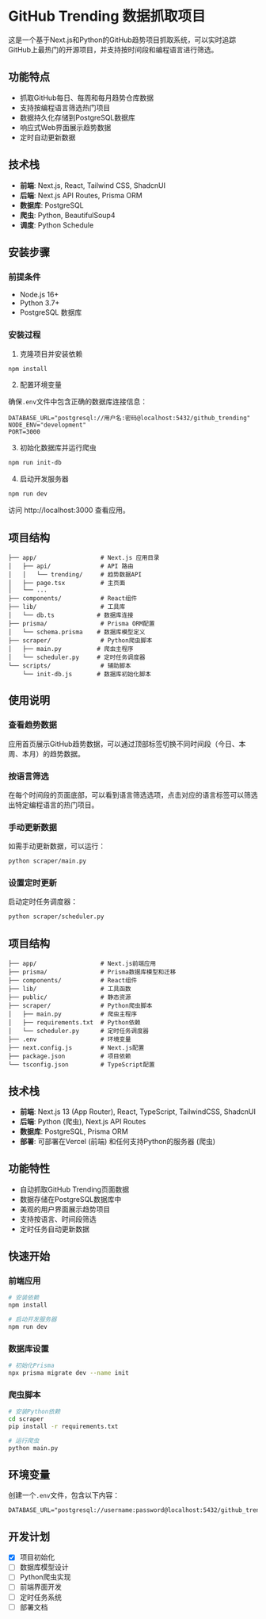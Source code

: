 # GitHub Trending 数据抓取项目

这是一个基于Next.js和Python的GitHub趋势项目抓取系统，可以实时追踪GitHub上最热门的开源项目，并支持按时间段和编程语言进行筛选。

## 功能特点

- 抓取GitHub每日、每周和每月趋势仓库数据
- 支持按编程语言筛选热门项目
- 数据持久化存储到PostgreSQL数据库
- 响应式Web界面展示趋势数据
- 定时自动更新数据

## 技术栈

- **前端**: Next.js, React, Tailwind CSS, ShadcnUI
- **后端**: Next.js API Routes, Prisma ORM
- **数据库**: PostgreSQL
- **爬虫**: Python, BeautifulSoup4
- **调度**: Python Schedule

## 安装步骤

### 前提条件

- Node.js 16+
- Python 3.7+
- PostgreSQL 数据库

### 安装过程

1. 克隆项目并安装依赖

```bash
npm install
```

2. 配置环境变量

确保`.env`文件中包含正确的数据库连接信息：

```
DATABASE_URL="postgresql://用户名:密码@localhost:5432/github_trending"
NODE_ENV="development"
PORT=3000
```

3. 初始化数据库并运行爬虫

```bash
npm run init-db
```

4. 启动开发服务器

```bash
npm run dev
```

访问 http://localhost:3000 查看应用。

## 项目结构

```
├── app/                  # Next.js 应用目录
│   ├── api/              # API 路由
│   │   └── trending/     # 趋势数据API
│   ├── page.tsx          # 主页面
│   └── ...
├── components/           # React组件
├── lib/                  # 工具库
│   └── db.ts            # 数据库连接
├── prisma/               # Prisma ORM配置
│   └── schema.prisma    # 数据库模型定义
├── scraper/              # Python爬虫脚本
│   ├── main.py          # 爬虫主程序
│   └── scheduler.py     # 定时任务调度器
└── scripts/              # 辅助脚本
    └── init-db.js       # 数据库初始化脚本
```

## 使用说明

### 查看趋势数据

应用首页展示GitHub趋势数据，可以通过顶部标签切换不同时间段（今日、本周、本月）的趋势数据。

### 按语言筛选

在每个时间段的页面底部，可以看到语言筛选选项，点击对应的语言标签可以筛选出特定编程语言的热门项目。

### 手动更新数据

如需手动更新数据，可以运行：

```bash
python scraper/main.py
```

### 设置定时更新

启动定时任务调度器：

```bash
python scraper/scheduler.py
```

## 项目结构

```
├── app/                  # Next.js前端应用
├── prisma/               # Prisma数据库模型和迁移
├── components/           # React组件
├── lib/                  # 工具函数
├── public/               # 静态资源
├── scraper/              # Python爬虫脚本
│   ├── main.py           # 爬虫主程序
│   ├── requirements.txt  # Python依赖
│   └── scheduler.py      # 定时任务调度器
├── .env                  # 环境变量
├── next.config.js        # Next.js配置
├── package.json          # 项目依赖
└── tsconfig.json         # TypeScript配置
```

## 技术栈

- **前端**: Next.js 13 (App Router), React, TypeScript, TailwindCSS, ShadcnUI
- **后端**: Python (爬虫), Next.js API Routes
- **数据库**: PostgreSQL, Prisma ORM
- **部署**: 可部署在Vercel (前端) 和任何支持Python的服务器 (爬虫)

## 功能特性

- 自动抓取GitHub Trending页面数据
- 数据存储在PostgreSQL数据库中
- 美观的用户界面展示趋势项目
- 支持按语言、时间段筛选
- 定时任务自动更新数据

## 快速开始

### 前端应用

```bash
# 安装依赖
npm install

# 启动开发服务器
npm run dev
```

### 数据库设置

```bash
# 初始化Prisma
npx prisma migrate dev --name init
```

### 爬虫脚本

```bash
# 安装Python依赖
cd scraper
pip install -r requirements.txt

# 运行爬虫
python main.py
```

## 环境变量

创建一个`.env`文件，包含以下内容：

```
DATABASE_URL="postgresql://username:password@localhost:5432/github_trending"
```

## 开发计划

- [x] 项目初始化
- [ ] 数据库模型设计
- [ ] Python爬虫实现
- [ ] 前端界面开发
- [ ] 定时任务系统
- [ ] 部署文档